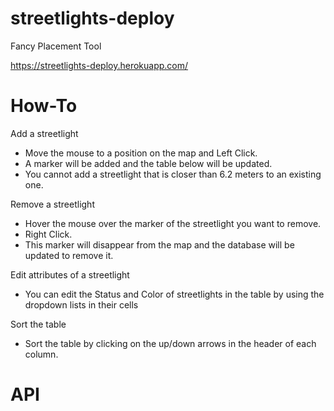 # streetlights-deploy
Fancy Placement Tool

https://streetlights-deploy.herokuapp.com/

# How-To

Add a streetlight
 - Move the mouse to a position on the map and Left Click.  
 - A marker will be added and the table below will be updated.
 - You cannot add a streetlight that is closer than 6.2 meters to an existing one.
 
Remove a streetlight
 - Hover the mouse over the marker of the streetlight you want to remove.
 - Right Click.
 - This marker will disappear from the map and the database will be updated to remove it.

Edit attributes of a streetlight
 - You can edit the Status and Color of streetlights in the table by using the dropdown lists in their cells
 
Sort the table
 - Sort the table by clicking on the up/down arrows in the header of each column.

# API
